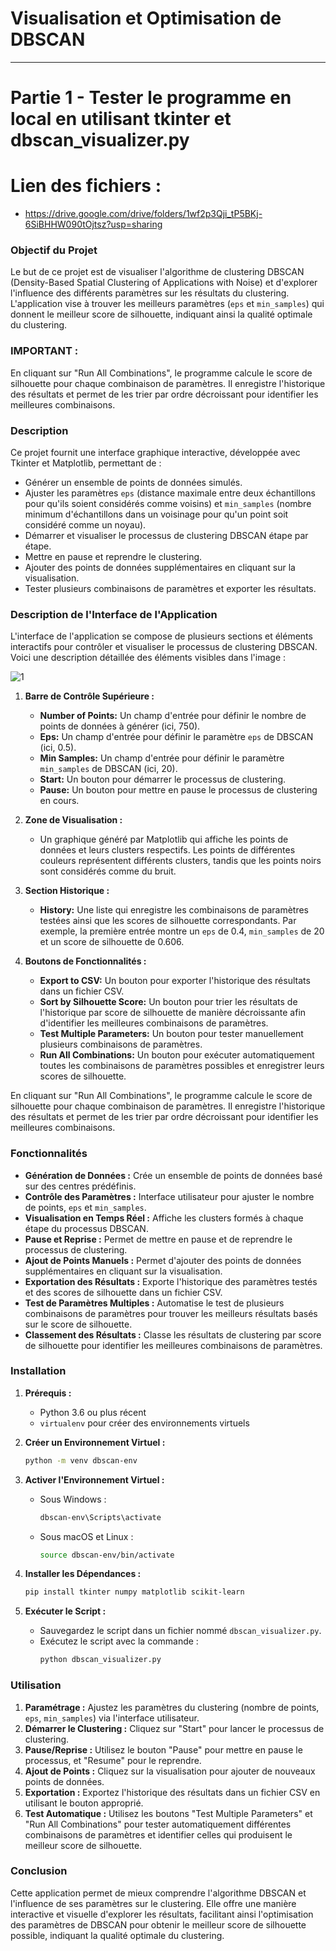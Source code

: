 # Visualisation et Optimisation de DBSCAN
----
# Partie 1 - Tester le programme en local en utilisant tkinter et dbscan_visualizer.py
# Lien des fichiers : 
- https://drive.google.com/drive/folders/1wf2p3Qji_tP5BKj-6SiBHHW090tOjtsz?usp=sharing



### Objectif du Projet

Le but de ce projet est de visualiser l'algorithme de clustering DBSCAN (Density-Based Spatial Clustering of Applications with Noise) et d'explorer l'influence des différents paramètres sur les résultats du clustering. L'application vise à trouver les meilleurs paramètres (`eps` et `min_samples`) qui donnent le meilleur score de silhouette, indiquant ainsi la qualité optimale du clustering.
### IMPORTANT : 
En cliquant sur "Run All Combinations", le programme calcule le score de silhouette pour chaque combinaison de paramètres. Il enregistre l'historique des résultats et permet de les trier par ordre décroissant pour identifier les meilleures combinaisons.

### Description

Ce projet fournit une interface graphique interactive, développée avec Tkinter et Matplotlib, permettant de :
- Générer un ensemble de points de données simulés.
- Ajuster les paramètres `eps` (distance maximale entre deux échantillons pour qu'ils soient considérés comme voisins) et `min_samples` (nombre minimum d'échantillons dans un voisinage pour qu'un point soit considéré comme un noyau).
- Démarrer et visualiser le processus de clustering DBSCAN étape par étape.
- Mettre en pause et reprendre le clustering.
- Ajouter des points de données supplémentaires en cliquant sur la visualisation.
- Tester plusieurs combinaisons de paramètres et exporter les résultats.

### Description de l'Interface de l'Application

L'interface de l'application se compose de plusieurs sections et éléments interactifs pour contrôler et visualiser le processus de clustering DBSCAN. Voici une description détaillée des éléments visibles dans l'image :

![1](https://github.com/hrhouma/Apprentissage-Non-Supervise/assets/10111526/c4f1102a-ce82-4f90-96f7-a349298c77a7)


1. **Barre de Contrôle Supérieure :**
   - **Number of Points:** Un champ d'entrée pour définir le nombre de points de données à générer (ici, 750).
   - **Eps:** Un champ d'entrée pour définir le paramètre `eps` de DBSCAN (ici, 0.5).
   - **Min Samples:** Un champ d'entrée pour définir le paramètre `min_samples` de DBSCAN (ici, 20).
   - **Start:** Un bouton pour démarrer le processus de clustering.
   - **Pause:** Un bouton pour mettre en pause le processus de clustering en cours.

2. **Zone de Visualisation :**
   - Un graphique généré par Matplotlib qui affiche les points de données et leurs clusters respectifs. Les points de différentes couleurs représentent différents clusters, tandis que les points noirs sont considérés comme du bruit.

3. **Section Historique :**
   - **History:** Une liste qui enregistre les combinaisons de paramètres testées ainsi que les scores de silhouette correspondants. Par exemple, la première entrée montre un `eps` de 0.4, `min_samples` de 20 et un score de silhouette de 0.606.

4. **Boutons de Fonctionnalités :**
   - **Export to CSV:** Un bouton pour exporter l'historique des résultats dans un fichier CSV.
   - **Sort by Silhouette Score:** Un bouton pour trier les résultats de l'historique par score de silhouette de manière décroissante afin d'identifier les meilleures combinaisons de paramètres.
   - **Test Multiple Parameters:** Un bouton pour tester manuellement plusieurs combinaisons de paramètres.
   - **Run All Combinations:** Un bouton pour exécuter automatiquement toutes les combinaisons de paramètres possibles et enregistrer leurs scores de silhouette.

En cliquant sur "Run All Combinations", le programme calcule le score de silhouette pour chaque combinaison de paramètres. Il enregistre l'historique des résultats et permet de les trier par ordre décroissant pour identifier les meilleures combinaisons.


### Fonctionnalités

- **Génération de Données :** Crée un ensemble de points de données basé sur des centres prédéfinis.
- **Contrôle des Paramètres :** Interface utilisateur pour ajuster le nombre de points, `eps` et `min_samples`.
- **Visualisation en Temps Réel :** Affiche les clusters formés à chaque étape du processus DBSCAN.
- **Pause et Reprise :** Permet de mettre en pause et de reprendre le processus de clustering.
- **Ajout de Points Manuels :** Permet d'ajouter des points de données supplémentaires en cliquant sur la visualisation.
- **Exportation des Résultats :** Exporte l'historique des paramètres testés et des scores de silhouette dans un fichier CSV.
- **Test de Paramètres Multiples :** Automatise le test de plusieurs combinaisons de paramètres pour trouver les meilleurs résultats basés sur le score de silhouette.
- **Classement des Résultats :** Classe les résultats de clustering par score de silhouette pour identifier les meilleures combinaisons de paramètres.

### Installation

1. **Prérequis :**
   - Python 3.6 ou plus récent
   - `virtualenv` pour créer des environnements virtuels

2. **Créer un Environnement Virtuel :**
   ```bash
   python -m venv dbscan-env
   ```

3. **Activer l'Environnement Virtuel :**
   - Sous Windows :
     ```bash
     dbscan-env\Scripts\activate
     ```
   - Sous macOS et Linux :
     ```bash
     source dbscan-env/bin/activate
     ```

4. **Installer les Dépendances :**
   ```bash
   pip install tkinter numpy matplotlib scikit-learn
   ```

5. **Exécuter le Script :**
   - Sauvegardez le script dans un fichier nommé `dbscan_visualizer.py`.
   - Exécutez le script avec la commande :
     ```bash
     python dbscan_visualizer.py
     ```

### Utilisation

1. **Paramétrage :** Ajustez les paramètres du clustering (nombre de points, `eps`, `min_samples`) via l'interface utilisateur.
2. **Démarrer le Clustering :** Cliquez sur "Start" pour lancer le processus de clustering.
3. **Pause/Reprise :** Utilisez le bouton "Pause" pour mettre en pause le processus, et "Resume" pour le reprendre.
4. **Ajout de Points :** Cliquez sur la visualisation pour ajouter de nouveaux points de données.
5. **Exportation :** Exportez l'historique des résultats dans un fichier CSV en utilisant le bouton approprié.
6. **Test Automatique :** Utilisez les boutons "Test Multiple Parameters" et "Run All Combinations" pour tester automatiquement différentes combinaisons de paramètres et identifier celles qui produisent le meilleur score de silhouette.

### Conclusion

Cette application permet de mieux comprendre l'algorithme DBSCAN et l'influence de ses paramètres sur le clustering. Elle offre une manière interactive et visuelle d'explorer les résultats, facilitant ainsi l'optimisation des paramètres de DBSCAN pour obtenir le meilleur score de silhouette possible, indiquant la qualité optimale du clustering.
